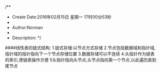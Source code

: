 /**
* Create Date:2016年02月15日 星期一 17时00分53秒
* 
* Author:Norman
* 
* Description: 
*/

####线性表的链式结构:
    1.链式存储:以节点方式存储
    2.节点包括数据域和指针域,指针域的指针指向下一个节点存储位置
    3.数据存储可以不连续
    4.头指针作为链表的索引,使链表操作方便
    5头指针指向头节点,头节点指向第一个节点,以此遍历直到尾节点


